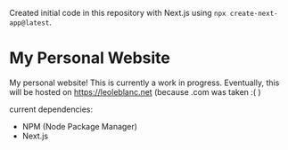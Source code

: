 Created initial code in this repository with Next.js using `npx create-next-app@latest`. 

# My Personal Website
My personal website! This is currently a work in progress. Eventually, this will be hosted on https://leoleblanc.net (because .com was taken :( )

current dependencies:
* NPM (Node Package Manager)
* Next.js